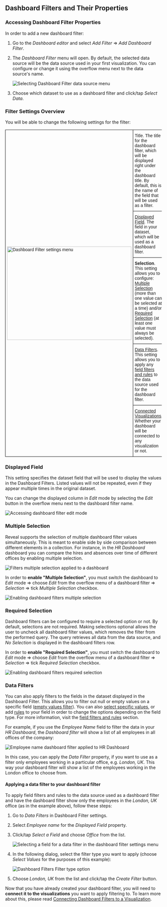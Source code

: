 ## Dashboard Filters and Their Properties

### Accessing Dashboard Filter Properties

In order to add a new dashboard filter:

1.  Go to the *Dashboard editor* and select *Add Filter* ⇒ *Add
    Dashboard Filter*.

2.  The *Dashboard Filter* menu will open. By default, the selected data
    source will be the data source used in your first visualization. You
    can configure or change it using the overflow menu next to the data
    source's name.

    ![Selecting Dashboard Filter data source menu](images/select-dashboard-filter-data-source-menu.png)

3.  Choose which dataset to use as a dashboard filter and click/tap
    *Select Data*.

### Filter Settings Overview

You will be able to change the following settings for the filter:

<style type="text/css">
.tg  {border-collapse:collapse;border-spacing:0;}
.tg td{font-family:Arial, sans-serif;font-size:14px;padding:10px 5px;border-style:solid;border-width:1px;overflow:hidden;word-break:normal;border-color:black;}
.tg th{font-family:Arial, sans-serif;font-size:14px;font-weight:normal;padding:10px 5px;border-style:solid;border-width:1px;overflow:hidden;word-break:normal;border-color:black;}
.tg .tg-cly1{text-align:left;vertical-align:middle}
</style>
<table class="tg">
  <tr>
    <th class="tg-cly1" rowspan="5"><img src="images/dashboard-filter-settings.png" alt="Dashboard Filter settings menu" width="400" height="300"></th>
    <th class="tg-cly1">Title. The title for the dashboard filter, which will be displayed right under the dashboard title. By default, this is the name of the field that will be used as a filter.</th>
  </tr>
  <tr>
    <td class="tg-cly1"><a href="#displayed-field">Displayed Field</a>. The field in your dataset, which will be used as a dashboard filter.</td>
  </tr>
  <tr>
    <td class="tg-cly1"><span style="font-weight:bold">Selection</span>. This setting allows you to configure: <a href="#multiple-selection">Multiple Selection</a> (more than one value can be selected at a time) and/or <a href="#required-selection">Required Selection</a> (at least one value must always be selected).</td>
  </tr>
  <tr>
    <td class="tg-cly1"><a href="#data-filters">Data Filters</a>. This setting allows you to apply any <a href="#~/en/fields/field-filters-rules.md">field filters and rules</a> to the data source used for the dashboard filter.</td>
  </tr>
  <tr>
    <td class="tg-cly1"><a href="connecting-dashboard-filters-visualization.md">Connected Visualizations</a>. Whether your dashboard will be connected to any visualization or not.</td>
  </tr>
</table>

<a name='displayed-field'></a>
### Displayed Field

This setting specifies the dataset field that will be used to display
the values in the Dashboard Filters. Listed values will not be repeated,
even if they appear multiple times in the original dataset.

You can change the displayed column in *Edit* mode by selecting the
*Edit* button in the overflow menu next to the dashboard filter name.

![Accessing dashboard filter edit mode](images/edit-displayed-field-filter-setting.png)

<a name='multiple-selection'></a>
### Multiple Selection

Reveal supports the selection of multiple dashboard filter values
simultaneously. This is meant to enable side by side comparison between
different elements in a collection. For instance, in the *HR Dashboard*
dashboard you can compare the hires and absences over time of different
offices by enabling multiple selection.

![Filters multiple selection applied to a dashboard](images/dashboard-filters-multiple-selection.png)

In order to **enable "Multiple Selection"**, you must switch the
dashboard to *Edit* mode ⇒ choose *Edit* from the overflow menu of a
dashboard filter ⇒ *Selection* ⇒ tick *Multiple Selection* checkbox.

![Enabling dashboard filters multiple selection](images/dashboard-filters-enable-multiple-selection.png)

<a name='required-selection'></a>
### Required Selection

Dashboard filters can be configured to require a selected option or not.
By default, selections are not required. Making selections optional
allows the user to uncheck all dashboard filter values, which removes
the filter from the performed query. The query retrieves all data from
the data source, and *No Selection* is displayed in the dashboard
filters row.

In order to **enable "Required Selection"**, you must switch the
dashboard to *Edit* mode ⇒ choose *Edit* from the overflow menu of a
dashboard filter ⇒ *Selection* ⇒ tick *Required Selection* checkbox.

![Enabling dashboard filters required selection](images/dashboard-filter-enable-required-selection.png)

<a name='data-filters'></a>
### Data Filters

You can also apply filters to the fields in the dataset displayed in the
Dashboard Filter. This allows you to filter out null or empty values on
a specific field ([empty values filter](field-filters-rules.html#empty-values)). You can also [select specific values](field-filters-rules.html#select-values), or add
[rules](field-filters-rules.html#rules) to your field in order to change the
options depending on the field type. For more information, visit the
[field filters and rules](field-filters-rules.md) section.

For example, if you use the *Employee Name* field to filter the data in
your *HR Dashboard*, the *Dashboard filter* will show a list of all
employees in all offices of the company:

![Employee name dashboard filter applied to HR Dashboard](images/data-filters-dashboard-filters-hr-dashboard-example.png)

In this case, you can apply the *Data Filter* property, if you want to
use as a filter only employees working in a particular office, e.g.
*London, UK*. This way your dashboard filter will show a list of the
employees working in the London office to choose from.

#### Applying a data filter to your dashboard filter

To apply field filters and rules to the data source used as a dashboard
filter and have the dashboard filter show only the employees in the
*London, UK* office (as in the example above), follow these steps:

1.  Go to *Data Filters* in Dashboard Filter settings.

2.  Select *Employee name* for the *Displayed Field* property.

3.  Click/tap *Select a Field* and choose *Office* from the list.

    ![Selecting a field for a data filter in the dashboard filter settings menu](images/dashboard-filters-select-data-filter-field.png)

4.  In the following dialog, select the filter type you want to apply
    (choose *Select Values* for the purposes of this example):

    ![Dashboard Filters Filter type option](images/dashboard-filter-field.png)

5.  Choose *London, UK* from the list and click/tap the *Create Filter*
    button.

Now that you have already created your dashboard filter, you will need
to **connect it to the visualizations** you want to apply filtering to.
To learn more about this, please read [Connecting Dashboard Filters to a Visualization](connecting-dashboard-filters-visualization.md).
